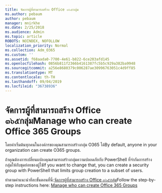 ```yaml
---
title: จัดการผู้ที่สามารถสร้าง Office ๓๖๕กลุ่ม
ms.author: pebaum
author: pebaum
manager: mnirkhe
ms.date: 2/25/2018
ms.audience: Admin
ms.topic: article
ROBOTS: NOINDEX, NOFOLLOW
localization_priority: Normal
ms.collection: Adm_O365
ms.custom: ''
ms.assetid: f68aada0-7700-4e61-b822-6ce203afd145
ms.openlocfilehash: 0856b811f2366b4161387fc5b5c929a382ba9948
ms.sourcegitcommit: a256e8680379c006287ae30996763051c4d9ff85
ms.translationtype: MT
ms.contentlocale: th-TH
ms.lasthandoff: 09/04/2019
ms.locfileid: "36738936"
---
```

# <a name="manage-who-can-create-office-365-groups"></a><span data-ttu-id="4b7cf-102">จัดการผู้ที่สามารถสร้าง Office ๓๖๕กลุ่ม</span><span class="sxs-lookup"><span data-stu-id="4b7cf-102">Manage who can create Office 365 Groups</span></span>

<span data-ttu-id="4b7cf-103">โดยค่าเริ่มต้นทุกคนในองค์กรของคุณสามารถสร้างกลุ่ม O365 ได้</span><span class="sxs-lookup"><span data-stu-id="4b7cf-103">By default, anyone in your organization can create O365 groups.</span></span>
  
<span data-ttu-id="4b7cf-104">ถ้าคุณต้องการเปลี่ยนแปลงคุณสามารถสร้างกลุ่มความปลอดภัยกับ PowerShell ที่จำกัดการสร้างกลุ่มให้กับชุดย่อยของผู้ใช้</span><span class="sxs-lookup"><span data-stu-id="4b7cf-104">If you want to change that, you can create a security group with PowerShell that limits group creation to a subset of users.</span></span>
  
<span data-ttu-id="4b7cf-105">ทำตามคำแนะนำทีละขั้นตอนที่นี่:[จัดการผู้ที่สามารถสร้าง Office ๓๖๕กลุ่ม](https://docs.microsoft.com/office365/admin/create-groups/manage-creation-of-groups)</span><span class="sxs-lookup"><span data-stu-id="4b7cf-105">Follow the step-by-step instructions here: [Manage who can create Office 365 Groups](https://docs.microsoft.com/office365/admin/create-groups/manage-creation-of-groups)</span></span>
  

